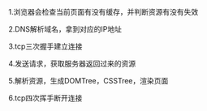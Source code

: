 1.浏览器会检查当前页面有没有缓存，并判断资源有没有失效

2.DNS解析域名，拿到对应的IP地址

3.tcp三次握手建立连接

4.发送请求，获取服务器返回过来的资源

5.解析资源，生成DOMTree，CSSTree，渲染页面

6.tcp四次挥手断开连接